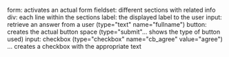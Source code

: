 form: activates an actual form
fieldset: different sections with related info
div: each line within the sections
label: the displayed label to the user
input: retrieve an answer from a user (type="text" name="fullname")
button: creates the actual button space (type="submit"... shows the type of button used)
input: checkbox (type="checkbox" name="cb_agree" value="agree") ... creates a checkbox with the appropriate text


